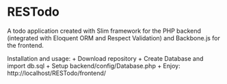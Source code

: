 RESTodo
=======

A todo application created with Slim framework for the PHP backend (integrated with Eloquent ORM and Respect Validation) and Backbone.js for the frontend.

Installation and usage:
	+ Download repository
	+ Create Database and import db.sql
	+ Setup backend/config/Database.php
	+ Enjoy: http://localhost/RESTodo/frontend/